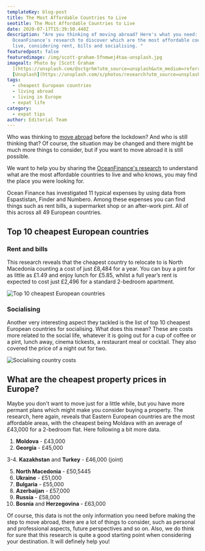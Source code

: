 ```yaml
---
templateKey: blog-post
title: The Most Affordable Countries to Live
seotitle: The Most Affordable Countries to Live
date: 2020-07-17T15:39:50.440Z
description: "Are you thinking of moving abroad? Here's what you need: the
  OceanFinance's research to discover which are the most affordable countries to
  live, considering rent, bills and socialising. "
featuredpost: false
featuredimage: /img/scott-graham-5fnmwej4taa-unsplash.jpg
imagealt: Photo by [Scott Graham
  ](https://unsplash.com/@sctgrhm?utm_source=unsplash&utm_medium=referral&utm_content=creditCopyText)on
  [Unsplash](https://unsplash.com/s/photos/research?utm_source=unsplash&utm_medium=referral&utm_content=creditCopyText)
tags:
  - cheapest European countries
  - living abroad
  - living in Europe
  - expat life
category:
  - expat tips
author: Editorial Team
---
```

Who was thinking to [move abroad](https://www.thexpatmagazine.com/blog/2019-02-26-8-apps-to-make-moving-abroad-easier-infographic/) before the lockdown? And who is still thinking that? Of course, the situation may be changed and there might be much more things to consider, but if you want to move abroad it is still possible. 

We want to help you by sharing the [OceanFinance's research](https://www.oceanfinance.co.uk/blog/reality-of-relocating-europes-cheapest-countries-revealed/) to understand what are the most affordable countries to live and who knows, you may find the place you were looking for.

Ocean Finance has investigated 11 typical expenses by using data from Espastistan, Finder and Numbero. Among these expenses you can find things such as rent bills, a supermarket shop or an after-work pint. All of this across all 49 European countries. 

## Top 10 cheapest European countries

### Rent and bills

This research reveals that the cheapest country to relocate to is North Macedonia counting a cost of just £8,484 for a year. You can buy a pint for as little as £1.49 and enjoy lunch for £5.85, whilst a full year’s rent is expected to cost just £2,496 for a standard 2-bedroom apartment.

![Top 10 cheapest European countries](/img/ocean-finance-the-reality-of-relocating-header.jpg)

### Socialising

Another very interesting aspect they tackled is the list of top 10 cheapest European countries for socialising. What does this mean? These are costs more related to the social life, whatever it is going out for a cup of coffee or a pint, lunch away, cinema tickests, a restaurant meal or cocktail. They also covered the price of a night out for two. 

![Socialising country costs](/img/socialising.jpg)

## What are the cheapest property prices in Europe?

Maybe you don't want to move just for a little while, but you have more permant plans which might make you consider buying a property. The research, here again, reveals that Eastern European countries are the most affordable areas, with the cheapest being Moldava with an average of £43,000 for a 2-bedroom flat. Here following a bit more data.

1. **Moldova** - £43,000
2. **Georgia** - £45,000

3-4. **Kazakhstan** and **Turkey** - £46,000 (joint)

5. **North Macedonia** - £50,5445
6. **Ukraine** - £51,000
7. **Bulgaria** - £55,000
8. **Azerbaijan** - £57,000
9. **Russia** - £58,000
10. **Bosnia** and **Herzegovina** - £63,000

Of course, this data is not the only information you need before making the step to move abroad, there are a lot of things to consider, such as personal and professional aspects, future perspectives and so on. Also, we do think for sure that this research is quite a good starting point when considering your destination. It will definely help you!